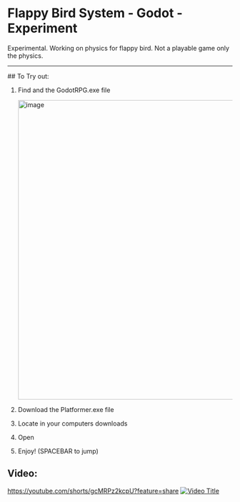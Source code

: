 # Flappy Bird System - Godot - Experiment
Experimental. Working on physics for flappy bird. Not a playable game only the physics.
<hr>
## To Try out:

  1. Find and the GodotRPG.exe file
     
     <img width="671" alt="image" src="https://github.com/user-attachments/assets/3ffccef1-4fa7-417d-864f-45c93c6ae479">


  2. Download the Platformer.exe file

  3. Locate in your computers downloads

  4. Open

  5. Enjoy! (SPACEBAR to jump)

## Video:
https://youtube.com/shorts/gcMRPz2kcpU?feature=share
[![Video Title](https://img.youtube.com/vi/gcMRPz2kcpU/0.jpg)](https://www.youtube.com/watch?v=gcMRPz2kcpU)
